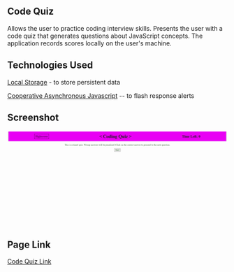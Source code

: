 ## Code Quiz
Allows the user to practice coding interview skills. Presents the user with a code quiz that generates questions about JavaScript concepts. The application records scores locally on the user's machine.
## Technologies Used

[Local Storage](https://developer.mozilla.org/en-US/docs/Web/API/Window/localStorage) - to store persistent data

[Cooperative Asynchronous Javascript](https://developer.mozilla.org/en-US/docs/Learn/JavaScript/Asynchronous/Timeouts_and_intervals) -- to flash response alerts

## Screenshot
![A screenshot of the code quiz](/assets/images/screenshot.gif)
## Page Link
[Code Quiz Link](https://yellowyam.github.io/code-quiz/)
